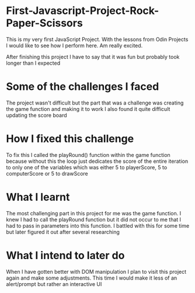 # First-Javascript-Project-Rock-Paper-Scissors
This is my very first JavaScript Project. With the lessons from Odin Projects I would like to see how I perform here. Am really excited.

After finishing this project I have to say that it was fun but probably took longer than I expected

# Some of the challenges I faced
The project wasn't difficult but the part that was a challenge was creating the game function and making it to work
I also found it quite difficult updating the score board

# How I fixed this challenge
To fix this I called the playRound() function within the game function because without this the loop just dedicates the score of the entire iteration to only one of the variables which was either 5 to playerScore, 5 to computerScore or 5 to drawScore

# What I learnt
The most challenging part in this project for me was the game function. I knew I had to call the playRound function but it did not occur to me that I had to pass in parameters into this function. I battled with this for some time but later figured it out after several researching

# What I intend to later do
When I have gotten better with DOM manipulation I plan to visit this project again and make some adjustments. This time I would make it less of an alert/prompt but rather an interactive UI